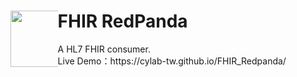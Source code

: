 <div> 
  <div style="float: left;width: 15%;"><img src="https://github.com/cylab-tw/redpanda/blob/main/img/RedPanda.jpg?raw=true" width="90px"></div>
 <h1>FHIR RedPanda</h1>
 A HL7 FHIR consumer.<br/>
 Live Demo：https://cylab-tw.github.io/FHIR_Redpanda/
</div>


